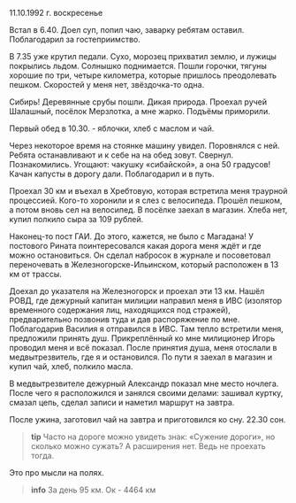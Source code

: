 11.10.1992 г. воскресенье

Встал в 6.40. 
Доел суп, попил чаю, заварку ребятам оставил. 
Поблагодарил за гостеприимство. 

В 7.35 уже крутил педали. Сухо, морозец прихватил землю, и лужицы покрылись льдом. 
Солнышко поднимается. 
Пошли горочки, тягуны хорошие по три, четыре километра, которые  пришлось преодолевать пешком. 
Скоростей у меня нет, звёздочка-то одна.

Сибирь! Деревянные срубы пошли. Дикая природа. 
Проехал ручей Шалашный, посёлок Мерзлотка, а мне жарко. 
Подъёмы приморили. 

Первый обед в 10.30. - яблочки, хлеб с маслом и чай.

Через некоторое время на стоянке машину увидел. 
Поровнялся с ней. 
Ребята останавливают и к себе на на обед зовут. 
Свернул. Познакомились. Угощают: чакушку «сибайской», а она 50 градусов! 
Качан капусты в дорогу дали. 
Поблагодарил и в путь. 

Проехал 30 км и въехал в Хребтовую, которая встретила меня траурной процессией. 
Кого-то хоронили и я слез с велосипеда. 
Прошёл пешком, а  потом вновь сел на велосипед. 
В посёлке заехал в магазин. 
Хлеба нет, купил полкило сыра за 109 рублей. 

Наконец-то пост ГАИ. 
До этого, кажется, не было с Магадана! 
У постового Рината поинтересовался какая дорога меня ждёт и где можно остановиться. 
Он сделал набросок в журнале и посоветовал переночевать в Железногорске-Ильинском, который расположен в 13 км от трассы.

Доехал до указателя на Железногорск и проехал эти 13 км. 
Нашёл РОВД, где дежурный капитан милиции направил меня в ИВС (изолятор временного содержания лиц, находящихся под стражей), предварительно позвонив туда и дав распоряжение по мне. 
Поблагодарив Василия я отправился в ИВС. 
Там тепло встретили меня, предложили принять душ. 
Прикреплённый ко мне милиционер Игорь проводил меня и всё показал. 
После принятия душа, меня отослали в медвытрезвитель, где я и остановился. 
По пути я заехал в магазин и купил чай, хлеб, полкило масла. 

В медвытрезвителе дежурный Александр показал мне место ночлега. 
После чего я расположился и занялся своими делами: зашивал куртку, смазал цепь, сделал записи и наметил маршрут на завтра. 

После ужина, заготовил чай на завтра и приготовился ко сну. 
22.30 сон.
> **tip**
Часто на дороге можно увидеть знак: «Сужение дороги», но сколько можно сужать? А расширения нет. Ведь не проехать тогда. 

Это про мысли на полях.
> **info**
За день 95 км. Ок - 4464 км